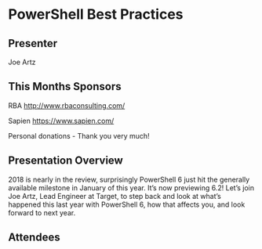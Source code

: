 # PowerShell Best Practices

## Presenter

Joe Artz

## This Months Sponsors

RBA <http://www.rbaconsulting.com/>

Sapien <https://www.sapien.com/>

Personal donations - Thank you very much!

## Presentation Overview

2018 is nearly in the review, surprisingly PowerShell 6 just hit the generally available milestone in January of this year. It’s now previewing 6.2! Let’s join Joe Artz, Lead Engineer at Target, to step back and look at what’s happened this last year with PowerShell 6, how that affects you, and look forward to next year.

## Attendees

